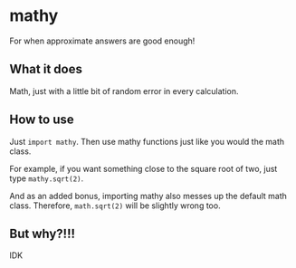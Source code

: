# mathy

For when approximate answers are good enough!

## What it does
Math, just with a little bit of random error in every calculation.

## How to use

Just ` import mathy `. Then use mathy functions just like you would the math class.

For example, if you want something close to the square root of two, just type ` mathy.sqrt(2) `.

And as an added bonus, importing mathy also messes up the default math class. Therefore, ` math.sqrt(2) ` will be slightly wrong too.

## But why?!!!

IDK
